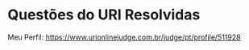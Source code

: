 # Questões do URI Resolvidas
 Meu Perfil: https://www.urionlinejudge.com.br/judge/pt/profile/511928
